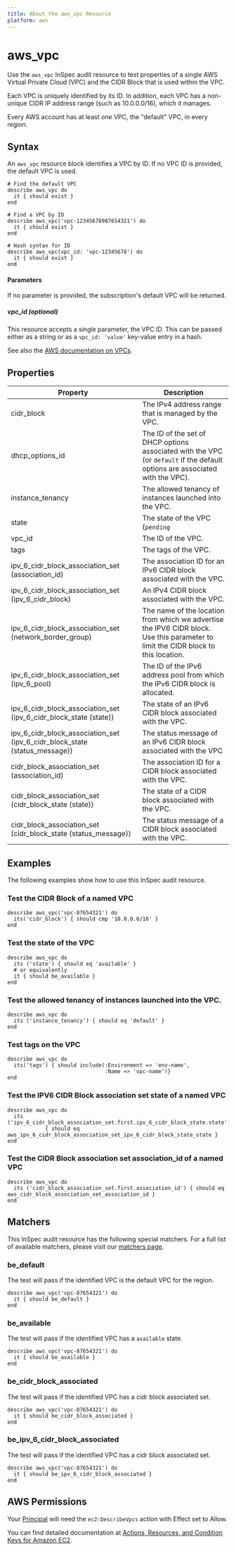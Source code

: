```yaml
---
title: About the aws_vpc Resource
platform: aws
---
```


# aws\_vpc

Use the `aws_vpc` InSpec audit resource to test properties of a single AWS Virtual Private Cloud (VPC) and the CIDR Block that is used within the VPC.

Each VPC is uniquely identified by its ID. In addition, each VPC has a non-unique CIDR IP address range (such as 10.0.0.0/16), which it manages.

Every AWS account has at least one VPC, the "default" VPC, in every region.

## Syntax

An `aws_vpc` resource block identifies a VPC by ID. If no VPC ID is provided, the default VPC is used.

    # Find the default VPC
    describe aws_vpc do
      it { should exist }
    end

    # Find a VPC by ID
    describe aws_vpc('vpc-12345678987654321') do
      it { should exist }
    end

    # Hash syntax for ID
    describe aws_vpc(vpc_id: 'vpc-12345678') do
      it { should exist }
    end

#### Parameters

If no parameter is provided, the subscription's default VPC will be returned.

##### vpc\_id _(optional)_

This resource accepts a single parameter, the VPC ID.
This can be passed either as a string or as a `vpc_id: 'value'` key-value entry in a hash.

See also the [AWS documentation on VPCs](https://docs.aws.amazon.com/vpc/latest/userguide/what-is-amazon-vpc.html).

## Properties

|Property         | Description|
| ---             | --- |
|cidr\_block       | The IPv4 address range that is managed by the VPC. |
|dhcp\_options\_id  | The ID of the set of DHCP options associated with the VPC (or `default` if the default options are associated with the VPC). |
|instance\_tenancy | The allowed tenancy of instances launched into the VPC. |
|state            | The state of the VPC (`pending` | `available`). |
|vpc\_id           | The ID of the VPC. |
|tags             | The tags of the VPC. |
|ipv\_6\_cidr\_block\_association\_set (association\_id) | The association ID for an IPv6 CIDR block associated with the VPC. |
|ipv\_6\_cidr\_block\_association\_set (ipv\_6\_cidr_block) | An IPv4 CIDR block associated with the VPC. |
|ipv\_6\_cidr\_block\_association\_set (network\_border\_group) | The name of the location from which we advertise the IPV6 CIDR block. Use this parameter to limit the CIDR block to this location. |
|ipv\_6\_cidr\_block\_association\_set (ipv\_6\_pool) | The ID of the IPv6 address pool from which the IPv6 CIDR block is allocated. |
|ipv\_6\_cidr\_block\_association\_set (ipv\_6\_cidr\_block\_state (state)) | The state of an IPv6 CIDR block associated with the VPC. |
|ipv\_6\_cidr\_block\_association\_set (ipv_6\_cidr\_block\_state (status\_message)) | The status message of an IPv6 CIDR block associated with the VPC |
|cidr\_block\_association\_set (association\_id) | The association ID for a CIDR block associated with the VPC. |
|cidr\_block\_association\_set (cidr\_block\_state (state)) | The state of a CIDR block associated with the VPC. |
|cidr\_block\_association\_set (cidr\_block\_state (status\_message)) | The status message of a CIDR block associated with the VPC. |

## Examples

The following examples show how to use this InSpec audit resource.

### Test the CIDR Block of a named VPC

    describe aws_vpc('vpc-87654321') do
      its('cidr_block') { should cmp '10.0.0.0/16' }
    end

### Test the state of the VPC

    describe aws_vpc do
      its ('state') { should eq 'available' }
      # or equivalently
      it { should be_available }
    end

### Test the allowed tenancy of instances launched into the VPC.

    describe aws_vpc do
      its ('instance_tenancy') { should eq 'default' }
    end

### Test tags on the VPC

    describe aws_vpc do
      its('tags') { should include(:Environment => 'env-name',
                                   :Name => 'vpc-name')}
    end

### Test the IPV6 CIDR Block association set state of a named VPC

    describe aws_vpc do
      its ('ipv_6_cidr_block_association_set.first.ipv_6_cidr_block_state.state')
                { should eq aws_ipv_6_cidr_block_association_set_ipv_6_cidr_block_state_state }
    end

### Test the CIDR Block association set association_id of a named VPC

    describe aws_vpc do
      its ('cidr_block_association_set.first.association_id') { should eq aws_cidr_block_association_set_association_id }
    end

## Matchers

This InSpec audit resource has the following special matchers. For a full list of available matchers, please visit our [matchers page](https://www.inspec.io/docs/reference/matchers/).

### be\_default

The test will pass if the identified VPC is the default VPC for the region.

    describe aws_vpc('vpc-87654321') do
      it { should be_default }
    end

### be\_available

The test will pass if the identified VPC has a `available` state.

    describe aws_vpc('vpc-87654321') do
      it { should be_available }
    end

### be\_cidr\_block\_associated

The test will pass if the identified VPC has a cidr block associated set.

    describe aws_vpc('vpc-87654321') do
      it { should be_cidr_block_associated }
    end

### be\_ipv\_6\_cidr\_block\_associated

The test will pass if the identified VPC has a cidr block associated set.

    describe aws_vpc('vpc-87654321') do
      it { should be_ipv_6_cidr_block_associated }
    end

## AWS Permissions

Your [Principal](https://docs.aws.amazon.com/IAM/latest/UserGuide/intro-structure.html#intro-structure-principal) will need the `ec2:DescribeVpcs` action with Effect set to Allow.

You can find detailed documentation at [Actions, Resources, and Condition Keys for Amazon EC2](https://docs.aws.amazon.com/IAM/latest/UserGuide/list_amazonec2.html).
